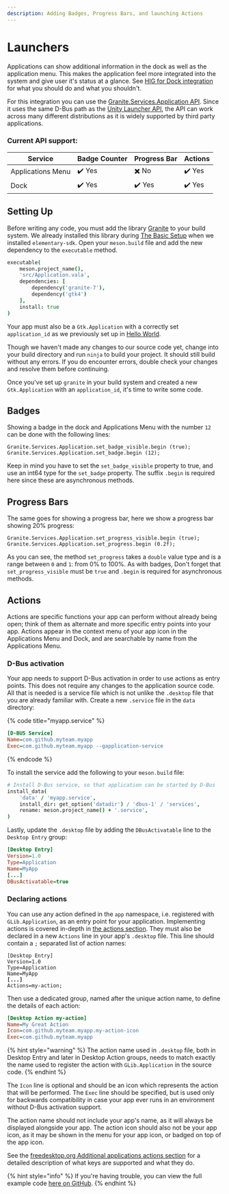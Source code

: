 ```yaml
---
description: Adding Badges, Progress Bars, and launching Actions
---
```


# Launchers

Applications can show additional information in the dock as well as the application menu. This makes the application feel more integrated into the system and give user it's status at a glance. See [HIG for Dock integration](https://docs.elementary.io/hig/widgets/providing-feedback#dock-integration) for what you should do and what you shouldn't.

For this integration you can use the [Granite.Services.Application API](https://valadoc.org/granite/Granite.Services.Application.html). Since it uses the same D-Bus path as the [Unity Launcher API](https://valadoc.org/unity/Unity.LauncherEntry.html), the API can work across many different distributions as it is widely supported by third party applications.

### Current API support:

| Service           | Badge Counter | Progress Bar | Actions |
| ----------------- | ------------- | ------------ | ------- |
| Applications Menu | ✔️ Yes        | ✖️ No        | ✔️ Yes  |
| Dock              | ✔️ Yes        | ✔️ Yes       | ✔️ Yes  |

## Setting Up

Before writing any code, you must add the library [Granite](https://valadoc.org/granite/Granite.html) to your build system. We already installed this library during [The Basic Setup](../writing-apps/the-basic-setup.md) when we installed `elementary-sdk`. Open your `meson.build` file and add the new dependency to the `executable` method.

```coffeescript
executable(
    meson.project_name(),
    'src/Application.vala',
    dependencies: [
        dependency('granite-7'),
        dependency('gtk4')
    ],
    install: true
)
```

Your app must also be a `Gtk.Application` with a correctly set `application_id` as we previously set up in [Hello World](../writing-apps/hello-world.md#gtk.application).

Though we haven't made any changes to our source code yet, change into your build directory and run `ninja` to build your project. It should still build without any errors. If you do encounter errors, double check your changes and resolve them before continuing.

Once you've set up `granite` in your build system and created a new `Gtk.Application` with an `application_id`, it's time to write some code.

## Badges

Showing a badge in the dock and Applications Menu with the number `12` can be done with the following lines:

```vala
Granite.Services.Application.set_badge_visible.begin (true);
Granite.Services.Application.set_badge.begin (12);
```

Keep in mind you have to set the `set_badge_visible` property to true, and use an int64 type for the `set_badge` property. The suffix `.begin` is required here since these are asynchronous methods.

## Progress Bars

The same goes for showing a progress bar, here we show a progress bar showing 20% progress:

```vala
Granite.Services.Application.set_progress_visible.begin (true);
Granite.Services.Application.set_progress.begin (0.2f);
```

As you can see, the method `set_progress` takes a `double` value type and is a range between `0` and `1`: from 0% to 100%. As with badges, Don't forget that `set_progress_visible` must be `true` and `.begin` is required for asynchronous methods.

## Actions

Actions are specific functions your app can perform without already being open; think of them as alternate and more specific entry points into your app. Actions appear in the context menu of your app icon in the Applications Menu and Dock, and are searchable by name from the Applications Menu.

### D-Bus activation

Your app needs to support D-Bus activation in order to use actions as entry points. This does not require any changes to the application source code. All that is needed is a service file which is not unlike the `.desktop` file that you are already familiar with. Create a new `.service` file in the `data` directory:

{% code title="myapp.service" %}
```ini
[D-BUS Service]
Name=com.github.myteam.myapp
Exec=com.github.myteam.myapp --gapplication-service
```
{% endcode %}

To install the service add the following to your `meson.build` file:

```coffeescript
# Install D-Bus service, so that application can be started by D-Bus
install_data(
    'data' / 'myapp.service',
    install_dir: get_option('datadir') / 'dbus-1' / 'services',
    rename: meson.project_name() + '.service',
)
```

Lastly, update the `.desktop` file by adding the `DBusActivatable` line to the `Desktop Entry` group:

```ini
[Desktop Entry]
Version=1.0
Type=Application
Name=MyApp
[...]
DBusActivatable=true
```

### Declaring actions

You can use any action defined in the `app` namespace, i.e. registered with `GLib.Application`, as an entry point for your application. Implementing actions is covered in-depth in [the actions section](actions/). They must also be declared in a new `Actions` line in your app's `.desktop` file. This line should contain a `;` separated list of action names:

<pre class="language-ini"><code class="lang-ini">[Desktop Entry]
Version=1.0
Type=Application
Name=MyApp
<strong>[...]
</strong>Actions=my-action;
</code></pre>

Then use a dedicated group, named after the unique action name, to define the details of each action:

```ini
[Desktop Action my-action]
Name=My Great Action
Icon=com.github.myteam.myapp.my-action-icon
Exec=com.github.myteam.myapp
```

{% hint style="warning" %}
The action name used in `.desktop` file, both in Desktop Entry and later in Desktop Action groups, needs to match exactly the name used to register the action with `GLib.Application` in the source code.
{% endhint %}

The `Icon` line is optional and should be an icon which represents the action that will be performed. The `Exec` line should be specified, but is used only for backwards compatibility in case your app ever runs in an environment without D-Bus activation support.

The action name should not include your app's name, as it will always be displayed alongside your app. The action icon should also not be your app icon, as it may be shown in the menu for your app icon, or badged on top of the app icon.

See the [freedesktop.org Additional applications actions section](https://standards.freedesktop.org/desktop-entry-spec/latest/ar01s11.html) for a detailed description of what keys are supported and what they do.

{% hint style="info" %}
If you're having trouble, you can view the full example code [here on GitHub](https://github.com/vala-lang/examples/tree/glib-action).
{% endhint %}
